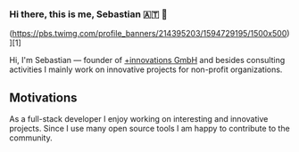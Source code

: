 ### Hi there, this is me, Sebastian  🇦🇹 👋

(https://pbs.twimg.com/profile_banners/214395203/1594729195/1500x500)][1]

Hi, I'm Sebastian — founder of [+innovations GmbH](https://www.plus-innovations.com/) and besides consulting activities I mainly work on innovative projects for non-profit organizations.

## Motivations
As a full-stack developer I enjoy working on interesting and innovative projects. Since I use many open source tools I am happy to contribute to the community.

